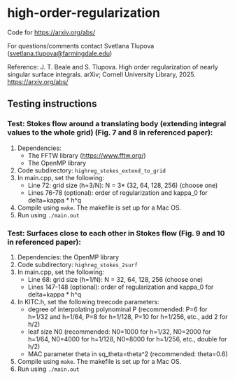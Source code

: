 # high-order-regularization
Code for https://arxiv.org/abs/

For questions/comments contact Svetlana Tlupova (svetlana.tlupova@farmingdale.edu) 

Reference:
J. T. Beale and S. Tlupova. High order regularization of nearly singular surface integrals. arXiv; Cornell University Library, 2025. https://arxiv.org/abs/

## Testing instructions

### Test: Stokes flow around a translating body (extending integral values to the whole grid) (Fig. 7 and 8 in referenced paper):

1.	Dependencies:
    * The FFTW library (https://www.fftw.org/)
    * The OpenMP library
3.	Code subdirectory: `highreg_stokes_extend_to_grid`
4.	In main.cpp, set the following:
    * Line 72: grid size (h=3/N): N = 3* (32, 64, 128, 256) (choose one)
    * Lines 76-78 (optional): order of regularization and kappa_0 for delta=kappa * h^q
5.  Compile using `make`. The makefile is set up for a Mac OS.
6.  Run using `./main.out`

### Test: Surfaces close to each other in Stokes flow (Fig. 9 and 10 in referenced paper):

1.	Dependencies: the OpenMP library
2.	Code subdirectory: `highreg_stokes_2surf`
3.	In main.cpp, set the following:
    * Line 68: grid size (h=1/N): N = 32, 64, 128, 256 (choose one)
    * Lines 147-148 (optional): order of regularization and kappa_0 for delta=kappa * h^q
5.  In KITC.h, set the following treecode parameters:
    * degree of interpolating polynominal P (recommended: P=6 for h=1/32 and h=1/64, P=8 for h=1/128, P=10 for h=1/256, etc., add 2 for h/2)
    * leaf size N0 (recommended: N0=1000 for h=1/32, N0=2000 for h=1/64, N0=4000 for h=1/128, N0=8000 for h=1/256, etc., double for h/2)
    * MAC parameter theta in sq_theta=theta^2 (recommended: theta=0.6)
5.  Compile using `make`. The makefile is set up for a Mac OS.
6.  Run using `./main.out`
   
